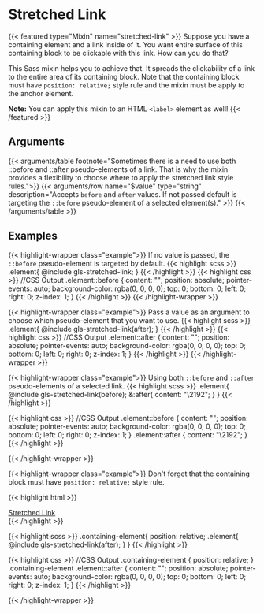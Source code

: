 # Stretched Link

{{< featured type="Mixin" name="stretched-link" >}}
Suppose you have a containing element and a link inside of it. You want entire surface of this containing block to be clickable with this link. How can you do that?

This Sass mixin helps you to achieve that. It spreads the clickability of a link to the entire area of its containing block. Note that the containing block must have `position: relative;` style rule and the mixin must be apply to the anchor element.

**Note:** You can apply this mixin to an HTML `<label>` element as well!
{{< /featured >}}

## Arguments

{{< arguments/table footnote="Sometimes there is a need to use both ::before and ::after pseudo-elements of a link. That is why the mixin provides a flexibility to choose where to apply the stretched link style rules.">}}
    {{< arguments/row name="$value" type="string" description="Accepts `before` and `after` values. If not passed default is targeting the `::before` pseudo-element of a selected element(s)." >}}
{{< /arguments/table >}}

## Examples

{{< highlight-wrapper class="example">}}
If no value is passed, the `::before` pseudo-element is targeted by default.
{{< highlight scss >}}
.element{
    @include gls-stretched-link;
}
{{< /highlight >}}
{{< highlight css >}}
//CSS Output
.element::before {
    content: "";
    position: absolute;
    pointer-events: auto;
    background-color: rgba(0, 0, 0, 0);
    top: 0;
    bottom: 0;
    left: 0;
    right: 0;
    z-index: 1;
}
{{< /highlight >}}
{{< /highlight-wrapper >}}

{{< highlight-wrapper class="example">}}
Pass a value as an argument to choose which pseudo-element that you want to use. 
{{< highlight scss >}}
.element{
    @include gls-stretched-link(after);
}
{{< /highlight >}}
{{< highlight css >}}
//CSS Output
.element::after {
    content: "";
    position: absolute;
    pointer-events: auto;
    background-color: rgba(0, 0, 0, 0);
    top: 0;
    bottom: 0;
    left: 0;
    right: 0;
    z-index: 1;
}
{{< /highlight >}}
{{< /highlight-wrapper >}}


{{< highlight-wrapper class="example">}}
Using both `::before` and `::after` pseudo-elements of a selected link.
{{< highlight scss >}}
.element{
    @include gls-stretched-link(before);
    &:after{
        content: "\2192";
    }
}
{{< /highlight >}}

{{< highlight css >}}
//CSS Output
.element::before {
    content: "";
    position: absolute;
    pointer-events: auto;
    background-color: rgba(0, 0, 0, 0);
    top: 0;
    bottom: 0;
    left: 0;
    right: 0;
    z-index: 1;
}
.element::after {
    content: "\2192";
}
{{< /highlight >}}

{{< /highlight-wrapper >}}

{{< highlight-wrapper class="example">}}
Don't forget that the containing block must have `position: relative;` style rule.

{{< highlight html >}}
<div class="containing-element">
    <a class="element" href="https://sample-site.com/">Stretched Link</a>
</div>
{{< /highlight >}}

{{< highlight scss >}}
.containing-element{
    position: relative;
    .element{
        @include gls-stretched-link(after);
    }
}
{{< /highlight >}}

{{< highlight css >}}
//CSS Output
.containing-element {
    position: relative;
}
.containing-element .element::after {
    content: "";
    position: absolute;
    pointer-events: auto;
    background-color: rgba(0, 0, 0, 0);
    top: 0;
    bottom: 0;
    left: 0;
    right: 0;
    z-index: 1;
}
{{< /highlight >}}

{{< /highlight-wrapper >}}



